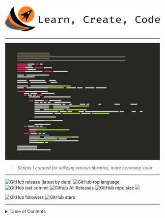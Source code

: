 <img title="" src="img/anap_logo.png" alt="" width="743" data-align="inline">

----

![](img/anap2.png)

> *Scripts I created for utilizing various libraries, more comming soon*

----


![GitHub release (latest by date)]()
![GitHub top language](https://img.shields.io/github/languages/top/willgrant22/Python-3-Greatest-Hits)
![GitHub last commit](https://img.shields.io/github/last-commit/willgrant22/Python-3-Greatest-Hits)
![Github All Releases](https://img.shields.io/github/downloads/willgrant22/Python-3-Greatest-Hits/total.svg)
![GitHub repo size](https://img.shields.io/github/repo-size/willgrant22/Python-3-Greatest-Hits?color=E19124)
![](https://komarev.com/ghpvc/?username=willgrant22&color=ff69b4&label=Views)

![GitHub followers](https://img.shields.io/github/followers/willgrant22?style=social)
![GitHub stars](https://img.shields.io/github/stars/willgrant22/Python-3-Greatest-Hits?style=social)

----

<details>
<summary>Table of Contents</summary>

# <img title="" src="img/python-5.png" alt="" width="50" data-align="inline"> <sup> Table of Contents</sup>

- [**Barcode**](https://github.com/willgrant22/Functional_Python/tree/master/Barcode)

- [**C With Python**](https://github.com/willgrant22/Functional_Python/tree/master/C%20With%20Python)
  - [*C Python*](https://github.com/willgrant22/Python-3-Greatest-Hits/tree/master/C%20With%20Python/C%20Python)
  - [*C++ Python*](https://github.com/willgrant22/Python-3-Greatest-Hits/tree/master/C%20With%20Python/C%2B%2B%20Python)
  - [*Cython*](https://github.com/willgrant22/Python-3-Greatest-Hits/tree/master/C%20With%20Python/Cython)
  - [*Shared Lib*](https://github.com/willgrant22/Python-3-Greatest-Hits/tree/master/C%20With%20Python/Shared%20Lib)
  
- [**Data Structures**](https://github.com/willgrant22/Python-3-Greatest-Hits/tree/master/Data%20Structures)
  - [*Class Decorators*](https://github.com/willgrant22/Python-3-Greatest-Hits/tree/master/Data%20Structures/Decorators)
  
- [**Database**](https://github.com/willgrant22/Functional_Python/tree/master/Database)
  - [*MySQL*](https://github.com/willgrant22/Python-3-Greatest-Hits/tree/master/Database/MySQL)
  - [*SQLite*](https://github.com/willgrant22/Python-3-Greatest-Hits/tree/master/Database/Sqlite)
- [**Emoji**](https://github.com/willgrant22/Python-3-Greatest-Hits/tree/master/Emoji)
  
- [**Encryption**](https://github.com/willgrant22/Functional_Python/tree/master/Encryption)

- [**File Operations**](https://github.com/willgrant22/Functional_Python/tree/master/File%20Operations)  
  - [*CSV*](https://github.com/willgrant22/Python-3-Greatest-Hits/tree/master/File%20Operations/CSV)
  - [*Dev*](https://github.com/willgrant22/Python-3-Greatest-Hits/tree/master/File%20Operations/Dev)
  - [*Docx*](https://github.com/willgrant22/Python-3-Greatest-Hits/tree/master/File%20Operations/Docx)
  - [*Excel*](https://github.com/willgrant22/Python-3-Greatest-Hits/tree/master/File%20Operations/Excel)
  - [*IO*](https://github.com/willgrant22/Python-3-Greatest-Hits/tree/master/File%20Operations/IO)
  - [*Json*](https://github.com/willgrant22/Python-3-Greatest-Hits/tree/master/File%20Operations/Json)
  - [*Yaml*](https://github.com/willgrant22/Python-3-Greatest-Hits/tree/master/File%20Operations/Yaml)
  - [*Zip*](https://github.com/willgrant22/Python-3-Greatest-Hits/tree/master/File%20Operations/ZIP)
- [**Functions**](https://github.com/willgrant22/Python-3-Greatest-Hits/tree/master/Functions)

- [**GUI**](https://github.com/willgrant22/Functional_Python/tree/master/GUI)
  - [*GTK*](https://github.com/willgrant22/Python-3-Greatest-Hits/tree/master/GUI/Gtk)
  - [*PyCario*](https://github.com/willgrant22/Python-3-Greatest-Hits/tree/master/GUI/PyCario)
  - [*TKinter*](https://github.com/willgrant22/Python-3-Greatest-Hits/tree/master/GUI/Tkinter)
  - [*WXPython*](https://github.com/willgrant22/Python-3-Greatest-Hits/tree/master/GUI/wxpython)

- [**Image Manipulation**](https://github.com/willgrant22/Functional_Python/tree/master/Image%20Manipulation)
  - [*OpenCV*](https://github.com/willgrant22/Python-3-Greatest-Hits/tree/master/Image%20Manipulation/OpenCV)
  - [*PIL*](https://github.com/willgrant22/Python-3-Greatest-Hits/tree/master/Image%20Manipulation/PIL)
  - [*Wand*](https://github.com/willgrant22/Python-3-Greatest-Hits/tree/master/Image%20Manipulation/Wand)

- [**Networking**](https://github.com/willgrant22/Python-3-Greatest-Hits/tree/master/Networking)
  - [*Proxies*](https://github.com/willgrant22/Python-3-Greatest-Hits/tree/master/Networking/Proxies)

- [**PyArduino**](https://github.com/willgrant22/Functional_Python/tree/master/PyArduino)
- [Regular Expressions](https://github.com/willgrant22/Python-3-Greatest-Hits/tree/master/Regular%20Expressions)

- [**Socket Programming**](https://github.com/willgrant22/Functional_Python/tree/master/Socket%20Programming)

- [**System**](https://github.com/willgrant22/Functional_Python/tree/master/System)

- [**Terminal**](https://github.com/willgrant22/Functional_Python/tree/master/Terminal)
  - [*Click*](https://github.com/willgrant22/Python-3-Greatest-Hits/tree/master/Terminal/Click)
  - [*Paramiko*](https://github.com/willgrant22/Python-3-Greatest-Hits/tree/master/Terminal/Paramiko)
  - [*Pretty Table*](https://github.com/willgrant22/Python-3-Greatest-Hits/tree/master/Terminal/Pretty%20Table)
  - [*Prompt Toolkit*](https://github.com/willgrant22/Python-3-Greatest-Hits/tree/master/Terminal/Prompt%20Toolkit)
  - [*Rich*](https://github.com/willgrant22/Python-3-Greatest-Hits/tree/master/Terminal/Rich)
  - [*Shell*](https://github.com/willgrant22/Python-3-Greatest-Hits/tree/master/Terminal/Shell)

- [**Threading**](https://github.com/willgrant22/Functional_Python/tree/master/Threading)

- [**Twilio**](https://github.com/willgrant22/Functional_Python/tree/master/Twilio)

- [**Vars**](https://github.com/willgrant22/Functional_Python/tree/master/Vars)
  - [*Formatting*](https://github.com/willgrant22/Python-3-Greatest-Hits/tree/master/Vars/Formatting)
  - [*Lists, Dictionaries and Arrays*](https://github.com/willgrant22/Python-3-Greatest-Hits/tree/master/Vars/Lists%2C%20Dictionaries%20and%20Arrays)
  - [*Matplotlib*](https://github.com/willgrant22/Python-3-Greatest-Hits/tree/master/Vars/Matplotlib)
  - [*Numpy*](https://github.com/willgrant22/Python-3-Greatest-Hits/tree/master/Vars/Numpy)
  - [*Pandas*](https://github.com/willgrant22/Python-3-Greatest-Hits/tree/master/Vars/Pandas)
  - [*Random*](https://github.com/willgrant22/Python-3-Greatest-Hits/tree/master/Vars/Random)
  - [*Strings*](https://github.com/willgrant22/Python-3-Greatest-Hits/tree/master/Vars/Strings)
  - [*Walrus*](https://github.com/willgrant22/Python-3-Greatest-Hits/tree/master/Vars/Walrus)

- [**Web**](https://github.com/willgrant22/Functional_Python/tree/master/Web)
  - [*AWS*](https://github.com/willgrant22/Python-3-Greatest-Hits/tree/master/Web/AWS)
  - [*Flask*](https://github.com/willgrant22/Python-3-Greatest-Hits/tree/master/Web/Flask)
  - [*Selenium*](https://github.com/willgrant22/Python-3-Greatest-Hits/tree/master/Web/Selenium)
  - [*Vultr*](https://github.com/willgrant22/Python-3-Greatest-Hits/tree/master/Web/Vultr)
  - [*Wikipedia*](https://github.com/willgrant22/Python-3-Greatest-Hits/tree/master/Web/Wikipedia)
  
---
  </details>
